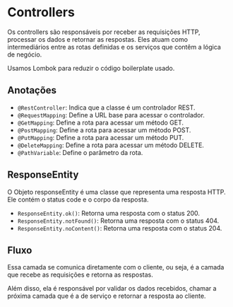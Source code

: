 # Controllers

Os controllers são responsáveis por receber as requisições HTTP, processar os dados e retornar as respostas. Eles atuam como intermediários entre as rotas definidas e os serviços que contêm a lógica de negócio.

Usamos Lombok para reduzir o código boilerplate usado.

## Anotações

- `@RestController`: Indica que a classe é um controlador REST.
- `@RequestMapping`: Define a URL base para acessar o controlador.
- `@GetMapping`: Define a rota para acessar um método GET.
- `@PostMapping`: Define a rota para acessar um método POST.
- `@PutMapping`: Define a rota para acessar um método PUT.
- `@DeleteMapping`: Define a rota para acessar um método DELETE.
- `@PathVariable`: Define o parâmetro da rota.

## ResponseEntity

O Objeto responseEntity é uma classe que representa uma resposta HTTP. Ele contém o status code e o corpo da resposta.

- `ResponseEntity.ok()`: Retorna uma resposta com o status 200.
- `ResponseEntity.notFound()`: Retorna uma resposta com o status 404.
- `ResponseEntity.noContent()`: Retorna uma resposta com o status 204.

## Fluxo

Essa camada se comunica diretamente com o cliente, ou seja, é a camada que recebe as requisições e retorna as respostas.

Além disso, ela é responsável por validar os dados recebidos, chamar a próxima camada que é a de serviço e retornar a resposta ao cliente.
